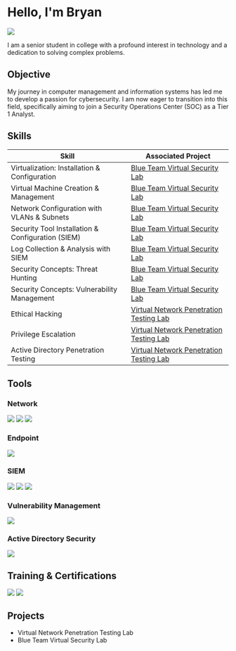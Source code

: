 # Hello, I'm Bryan
<a href="https://www.linkedin.com/in/bryan-vega-714246261/"><img src="https://img.shields.io/badge/-LinkedIn-0072b1?&style=for-the-badge&logo=linkedin&logoColor=white" /></a>


I am a senior student in college with a profound interest in technology and a dedication to solving complex problems.

## Objective


My journey in computer management and information systems has led me to develop a passion for cybersecurity. I am now eager to transition into this field, specifically aiming to join a Security Operations Center (SOC) as a Tier 1 Analyst.

## Skills


| Skill                                         | Associated Project         |
|-----------------------------------------------|----------------------------|
| Virtualization: Installation & Configuration  | <a href="https://facyber.me/tags/home-lab/">Blue Team Virtual Security Lab</a>|
| Virtual Machine Creation & Management         | <a href="https://facyber.me/tags/home-lab/">Blue Team Virtual Security Lab</a>|
| Network Configuration with VLANs & Subnets    | <a href="https://facyber.me/tags/home-lab/">Blue Team Virtual Security Lab</a>|
| Security Tool Installation & Configuration (SIEM)   | <a href="https://facyber.me/tags/home-lab/">Blue Team Virtual Security Lab</a>|
| Log Collection & Analysis with SIEM                  | <a href="https://facyber.me/tags/home-lab/">Blue Team Virtual Security Lab</a>|
| Security Concepts: Threat Hunting | <a href="https://facyber.me/tags/home-lab/">Blue Team Virtual Security Lab</a>|
|Security Concepts: Vulnerability Management|<a href="https://facyber.me/tags/home-lab/">Blue Team Virtual Security Lab</a>|
|Ethical Hacking | <a href="https://github.com/A9u3ybaCyb3r/Virtual-Network-Penetration-Testing-Lab"> Virtual Network Penetration Testing Lab</a> |
|Privilege Escalation | <a href="https://github.com/A9u3ybaCyb3r/Virtual-Network-Penetration-Testing-Lab"> Virtual Network Penetration Testing Lab</a> |
|Active Directory Penetration Testing | <a href="https://github.com/A9u3ybaCyb3r/Virtual-Network-Penetration-Testing-Lab"> Virtual Network Penetration Testing Lab</a> |

## Tools


### Network
<div>
    <img src="https://img.shields.io/badge/-Wireshark-1679A7?&style=for-the-badge&logo=Wireshark&logoColor=white" />
    <img src="https://img.shields.io/badge/-pfSense-009639?&style=for-the-badge&logo=pfSense&logoColor=white" />
    <img src="https://img.shields.io/badge/-Snort-FF0000?&style=for-the-badge&logo=Snort&logoColor=white" />
</div>

### Endpoint
<div>
    <img src="https://img.shields.io/badge/-LimaCharlie-FFB100?&style=for-the-badge&logo=LimaCharlie&logoColor=white" />
</div>

### SIEM
<div>
    <img src="https://img.shields.io/badge/-Microsoft_Sentinel-0078D4?&style=for-the-badge&logo=Microsoft&logoColor=white" />
    <img src="https://img.shields.io/badge/-Splunk-000000?&style=for-the-badge&logo=Splunk&logoColor=white" />
    <img src="https://img.shields.io/badge/-Elastic-005571?&style=for-the-badge&logo=Elastic&logoColor=white" />
</div>

### Vulnerability Management
<div>
    <img src="https://img.shields.io/badge/-Nessus-007FA3?&style=for-the-badge&logo=Tenable&logoColor=white" />
</div>

### Active Directory Security
<div>
    <img src="https://img.shields.io/badge/-BloodHound%20CE-FF0000?&style=for-the-badge&logo=BloodHound&logoColor=white" />
</div>

## Training & Certifications

<div>
<img src="https://img.shields.io/badge/-Google%20Cybersecurity%20Certificate-4285F4?&style=for-the-badge&logo=Google&logoColor=white" />
<img src="https://img.shields.io/badge/-Practical%20Ethical%20Hacking-000000?&style=for-the-badge&logo=TCM%20Security&logoColor=white" />
</div>

## Projects
- Virtual Network Penetration Testing Lab
- Blue Team Virtual Security Lab
